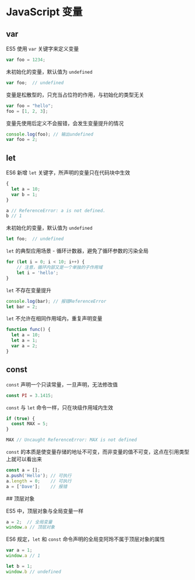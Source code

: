 # JavaScript 变量

## var

ES5 使用 `var` 关键字来定义变量

```js
var foo = 1234;
```

未初始化的变量，默认值为 `undefined`

```js
var foo;  // undefined
```

变量是松散型的，只充当占位符的作用，与初始化的类型无关

```js
var foo = "hello";
foo = [1, 2, 3];
```

变量先使用后定义不会报错，会发生变量提升的情况

```js
console.log(foo); // 输出undefined
var foo = 2;
```

## let

ES6 新增 `let` 关键字，所声明的变量只在代码块中生效

```js
{
  let a = 10;
  var b = 1;
}

a // ReferenceError: a is not defined.
b // 1
```

未初始化的变量，默认值为 `undefined`

```js
let foo;  // undefined
```

`let` 的典型应用场景 - 循环计数器，避免了循环参数的污染全局

```js
for (let i = 0; i < 10; i++) {
	// 注意，循环内部又是一个单独的子作用域
	let i = 'hello'; 
}
```

`let` 不存在变量提升

```js
console.log(bar); // 报错ReferenceError
let bar = 2;
```

`let` 不允许在相同作用域内，重复声明变量

```js
function func() {
  let a = 10;
  let a = 1;
  var a = 2;
}
```

## const

`const` 声明一个只读常量，一旦声明，无法修改值

```js
const PI = 3.1415;
```

`const` 与 `let` 命令一样，只在块级作用域内生效

```js
if (true) {
  const MAX = 5;
}

MAX // Uncaught ReferenceError: MAX is not defined
```

`const` 的本质是使变量存储的地址不可变，而非变量的值不可变，这点在引用类型上就可以看出来

```js
const a = [];
a.push('Hello'); // 可执行
a.length = 0;    // 可执行
a = ['Dave'];    // 报错
```

## 顶层对象

ES5 中，顶层对象与全局变量一样

```js
a = 2;  // 全局变量
window.a // 顶层对象
```

ES6 规定，`let` 和 `const` 命令声明的全局变阿玲不属于顶层对象的属性

```js
var a = 1;
window.a // 1

let b = 1;
window.b // undefined
```

